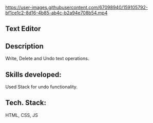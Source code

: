 

https://user-images.githubusercontent.com/67098940/159105792-bf1ce1c2-8d16-4b85-ab4c-b2a94e708b54.mp4




## Text Editor
## Description
Write, Delete and Undo text operations.

## Skills developed:
Used Stack for undo functionality.

## Tech. Stack:
HTML, CSS, JS



